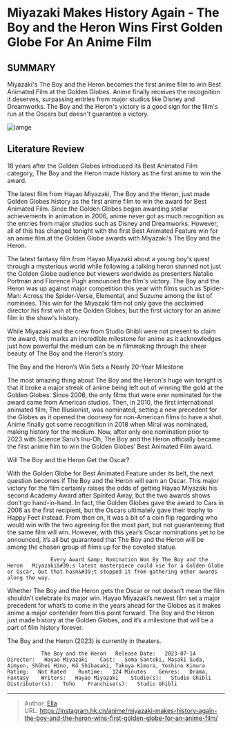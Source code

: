 # Miyazaki Makes History Again - The Boy and the Heron Wins First Golden Globe For An Anime Film


## SUMMARY 



  Miyazaki&#39;s The Boy and the Heron becomes the first anime film to win Best Animated Film at the Golden Globes.   Anime finally receives the recognition it deserves, surpassing entries from major studios like Disney and Dreamworks.   The Boy and the Heron&#39;s victory is a good sign for the film&#39;s run at the Oscars but doesn&#39;t guarantee a victory.  

![iamge](https://static1.srcdn.com/wordpress/wp-content/uploads/2024/01/the-boy-and-the-heron-s-mahito-and-himi-hugging.jpg)

## Literature Review

18 years after the Golden Globes introduced its Best Animated Film category, The Boy and the Heron made history as the first anime to win the award.




The latest film from Hayao Miyazaki, The Boy and the Heron, just made Golden Globes history as the first anime film to win the award for Best Animated Film. Since the Golden Globes began awarding stellar achievements in animation in 2006, anime never got as much recognition as the entries from major studios such as Disney and Dreamworks. However, all of this has changed tonight with the first Best Animated Feature win for an anime film at the Golden Globe awards with Miyazaki&#39;s The Boy and the Heron.




The latest fantasy film from Hayao Miyazaki about a young boy&#39;s quest through a mysterious world while following a talking heron stunned not just the Golden Globe audience but viewers worldwide as presenters Natalie Portman and Florence Pugh announced the film&#39;s victory. The Boy and the Heron was up against major competition this year with films such as Spider-Man: Across the Spider-Verse, Elemental, and Suzume among the list of nominees. This win for the Miyazaki film not only gave the acclaimed director his first win at the Golden Globes, but the first victory for an anime film in the show&#39;s history.

          

While Miyazaki and the crew from Studio Ghibli were not present to claim the award, this marks an incredible milestone for anime as it acknowledges just how powerful the medium can be in filmmaking through the sheer beauty of The Boy and the Heron&#39;s story.





 The Boy and the Heron’s Win Sets a Nearly 20-Year Milestone 
         

The most amazing thing about The Boy and the Heron&#39;s huge win tonight is that it broke a major streak of anime being left out of winning the gold at the Golden Globes. Since 2006, the only films that were ever nominated for the award came from American studios. Then, in 2010, the first international animated film, The Illusionist, was nominated, setting a new precedent for the Globes as it opened the doorway for non-American films to have a shot. Anime finally got some recognition in 2018 when Mirai was nominated, making history for the medium. Now, after only one nomination prior to 2023 with Science Saru’s Inu-Oh, The Boy and the Heron officially became the first anime film to win the Golden Globes’ Best Animated Film award. 



 Will The Boy and the Heron Get the Oscar? 
          




With the Golden Globe for Best Animated Feature under its belt, the next question becomes if The Boy and the Heron will earn an Oscar. This major victory for the film certainly raises the odds of getting Hayao Miyazaki his second Academy Award after Spirited Away, but the two awards shows don’t go hand-in-hand. In fact, the Golden Globes gave the award to Cars in 2006 as the first recipient, but the Oscars ultimately gave their trophy to Happy Feet instead. From then on, it was a bit of a coin flip regarding who would win with the two agreeing for the most part, but not guaranteeing that the same film will win. However, with this year’s Oscar nominations yet to be announced, it’s all but guaranteed that The Boy and the Heron will be among the chosen group of films up for the coveted statue.

                  Every Award &amp; Nomination Won By The Boy and the Heron   Miyazaki&#39;s latest masterpiece could vie for a Golden Globe or Oscar, but that hasn&#39;t stopped it from gathering other awards along the way.   




Whether The Boy and the Heron gets the Oscar or not doesn’t mean the film shouldn’t celebrate its major win. Hayao Miyazaki’s newest film set a major precedent for what’s to come in the years ahead for the Globes as it makes anime a major contender from this point forward. The Boy and the Heron just made history at the Golden Globes, and it’s a milestone that will be a part of film history forever.

The Boy and the Heron (2023) is currently in theaters.

               The Boy and the Heron   Release Date:   2023-07-14    Director:   Hayao Miyazaki    Cast:   Soma Santoki, Masaki Suda, Aimyon, Shōhei Hino, Kô Shibasaki, Takuya Kimura, Yoshino Kimura    Rating:   Not Rated    Runtime:   124 Minutes    Genres:   Drama, Fantasy    Writers:   Hayao Miyazaki    Studio(s):   Studio Ghibli    Distributor(s):   Toho    Franchise(s):   Studio Ghibli      

---

> Author: [Ella](https://instagram.hk.cn/)  
> URL: https://instagram.hk.cn/anime/miyazaki-makes-history-again-the-boy-and-the-heron-wins-first-golden-globe-for-an-anime-film/  

